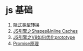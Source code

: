 # js 基础

1. [隐式类型转换](https://github.com/ChuckWangzz/Basis/blob/master/js/1.md)
2. [JS引擎之Shapes&Inline Caches](https://github.com/ChuckWangzz/Basis/blob/master/js/2.md)
3. [JS引擎之V8如何优化prototype](https://github.com/ChuckWangzz/Basis/blob/master/js/3.md)
4. [Promise原理](https://github.com/ChuckWangzz/Basis/blob/master/js/4.md)